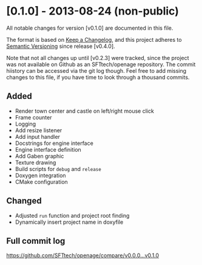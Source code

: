 # [0.1.0] - 2013-08-24 (non-public)
All notable changes for version [v0.1.0] are documented in this file.

The format is based on [Keep a Changelog](https://keepachangelog.com/en/1.0.0/),
and this project adheres to [Semantic Versioning](https://semver.org/spec/v2.0.0.html) since release [v0.4.0].

Note that not all changes up until [v0.2.3] were tracked, since the project was not available on Github as an SFTtech/openage repository. The commit hiistory can be accessed via the git log though. Feel free to add missing changes to this file, if you have time to look through a thousand commits.

## Added
- Render town center and castle on left/right mouse click
- Frame counter
- Logging
- Add resize listener
- Add input handler
- Docstrings for engine interface
- Engine interface definition
- Add Gaben graphic
- Texture drawing
- Build scripts for `debug` and `release`
- Doxygen integration
- CMake configuration

## Changed
- Adjusted `run` function and project root finding
- Dynamically insert project name in doxyfile

## Full commit log

https://github.com/SFTtech/openage/compare/v0.0.0...v0.1.0
